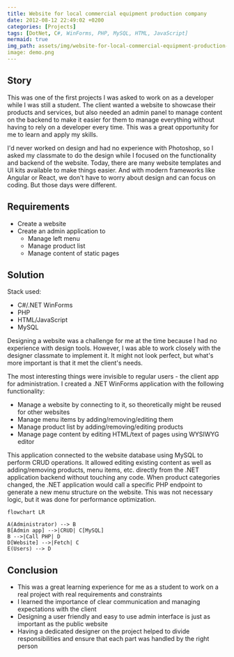 ```yaml
---
title: Website for local commercial equipment production company
date: 2012-08-12 22:49:02 +0200
categories: [Projects]
tags: [DotNet, C#, WinForms, PHP, MySQL, HTML, JavaScript]
mermaid: true
img_path: assets/img/website-for-local-commercial-equipment-production-company/
image: demo.png
---
```


## Story
This was one of the first projects I was asked to work on as a developer while I was still a student. The client wanted a website to showcase their products and services, but also needed an admin panel to manage content on the backend to make it easier for them to manage everything without having to rely on a developer every time. This was a great opportunity for me to learn and apply my skills.

I'd never worked on design and had no experience with Photoshop, so I asked my classmate to do the design while I focused on the functionality and backend of the website. Today, there are many website templates and UI kits available to make things easier. And with modern frameworks like Angular or React, we don't have to worry about design and can focus on coding. But those days were different.

## Requirements
- Create a website
- Create an admin application to
  - Manage left menu
  - Manage product list
  - Manage content of static pages

## Solution
Stack used:
- C#/.NET WinForms
- PHP
- HTML/JavaScript
- MySQL

Designing a website was a challenge for me at the time because I had no experience with design tools. However, I was able to work closely with the designer classmate to implement it. It might not look perfect, but what's more important is that it met the client's needs.

The most interesting things were invisible to regular users - the client app for administration. I created a .NET WinForms application with the following functionality:
- Manage a website by connecting to it, so theoretically might be reused for other websites
- Manage menu items by adding/removing/editing them
- Manage product list by adding/removing/editing products
- Manage page content by editing HTML/text of pages using WYSIWYG editor

This application connected to the website database using MySQL to perform CRUD operations. It allowed editing existing content as well as adding/removing products, menu items, etc. directly from the .NET application backend without touching any code. When product categories changed, the .NET application would call a specific PHP endpoint to generate a new menu structure on the website. This was not necessary logic, but it was done for performance optimization.

```mermaid
flowchart LR

A(Administrator) --> B
B[Admin app] -->|CRUD| C[MySQL]
B -->|Call PHP| D
D[Website] -->|Fetch| C
E(Users) --> D
```

## Conclusion
- This was a great learning experience for me as a student to work on a real project with real requirements and constraints
- I learned the importance of clear communication and managing expectations with the client
- Designing a user friendly and easy to use admin interface is just as important as the public website
- Having a dedicated designer on the project helped to divide responsibilities and ensure that each part was handled by the right person
